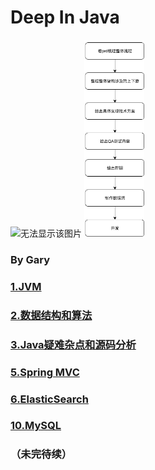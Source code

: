 # Deep In Java

<img src="https://i.imgur.com/x653nRK.png" width="20%" alt="无法显示该图片" />
<img src="./项目开发流程.png" width="19%" alt="无法显示该图片" />

### By Gary

### <a href="https://github.com/2016gary/Deep-In-Java/blob/master/1.JVM/JVM%E5%85%A5%E9%97%A8%E6%95%99%E7%A8%8B.md">1.JVM</a>
### <a href="https://github.com/2016gary/Deep-In-Java/blob/master/2.%E6%95%B0%E6%8D%AE%E7%BB%93%E6%9E%84%E5%92%8C%E7%AE%97%E6%B3%95/%E6%95%B0%E6%8D%AE%E7%BB%93%E6%9E%84%E5%92%8C%E7%AE%97%E6%B3%95.md">2.数据结构和算法</a>
### <a href="https://github.com/2016gary/Deep-In-Java/blob/master/3.Java%E7%96%91%E9%9A%BE%E6%9D%82%E7%82%B9%E5%92%8C%E6%BA%90%E7%A0%81%E5%88%86%E6%9E%90/Java%E7%96%91%E9%9A%BE%E6%9D%82%E7%82%B9%E5%92%8C%E6%BA%90%E7%A0%81%E5%88%86%E6%9E%90.md">3.Java疑难杂点和源码分析</a>
### <a href="https://github.com/2016gary/Deep-In-Java/blob/master/5.Spring%20MVC/Spring%20MVC.md">5.Spring MVC</a>
### <a href="">6.ElasticSearch</a>
### <a href="https://github.com/2016gary/Deep-In-Java/blob/master/10.MySQL/MySQL.md">10.MySQL</a>

### （未完待续）
